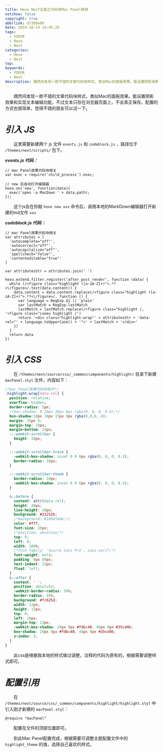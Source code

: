 ```yaml
---
title: Hexo NexT主题之代码块Mac Panel特效
notshow: false
copyright: true
abbrlink: d7399e80
date: 2019-10-14 14:45:29
tags:
  - 代码块
  - Hexo
  - Next
categories:
  - Hexo
  - Next
top:
keywords:
  - 代码块
  - Next
description: 偶然间发现一款不错的文章代码块样式，类似Mac的面板效果。能设置阴影效果和实现文本编辑功能，不过文本只存在浏览器页面上，不会真正保存。配置的方式也很简单，觉得不错的朋友可以试一下。
---
```


&emsp;&emsp;偶然间发现一款不错的文章代码块样式，类似Mac的面板效果。能设置阴影效果和实现文本编辑功能，不过文本只存在浏览器页面上，不会真正保存。配置的方式也很简单，觉得不错的朋友可以试一下。

# *引入 JS*

&emsp;&emsp;这里需要新建两个 js 文件 `events.js` 和 `codeblock.js` ，路径位于 `/themes/next/scripts/` 包下。

<div class="note success">

***events.js 代码：***
</div>

```JS
// mac Panel效果代码块相关
var exec = require('child_process').exec;

// new 后自动打开编辑器
hexo.on('new', function(data){
  exec('open -a MacDown ' + data.path);
});
```

&emsp;&emsp;这个js会在你敲 `hexo new xxx` 命令后，调用本地的MarkDown编辑器打开新建的md文件 `xxx`

<div class="note success">

***codeblock.js 代码：***
</div>

```JS
// mac Panel效果代码块相关
var attributes = [
  'autocomplete="off"',
  'autocorrect="off"',
  'autocapitalize="off"',
  'spellcheck="false"',
  'contenteditable="true"'
]

var attributesStr = attributes.join(' ')

hexo.extend.filter.register('after_post_render', function (data) {
  while (/<figure class="highlight ([a-zA-Z]+)">.*?<\/figure>/.test(data.content)) {
    data.content = data.content.replace(/<figure class="highlight ([a-zA-Z]+)">.*?<\/figure>/, function () {
      var language = RegExp.$1 || 'plain'
      var lastMatch = RegExp.lastMatch
      lastMatch = lastMatch.replace(/<figure class="highlight /, '<figure class="iseeu highlight /')
      return '<div class="highlight-wrap"' + attributesStr + 'data-rel="' + language.toUpperCase() + '">' + lastMatch + '</div>'
    })
  }
  return data
})
```

# *引入 CSS*

&emsp;&emsp;在 `/themes/next/source/css/_common/components/highlight/` 目录下新建 `macPanel.styl` 文件，内容如下：

```CSS
/*mac Panel效果代码块相关*/
.highlight-wrap[data-rel] {
  position: relative;
  overflow: hidden;
  border-radius: 5px;
  /*box-shadow: 0 10px 30px 0px rgba(0, 0, 0, 0.4);*/
  box-shadow:18px 18px 15px 0px rgba(0,0,0,.4);
  margin: 35px 0;
  margin-top: 10px;
  margin-bottom: 25px;
  ::-webkit-scrollbar {
    height: 10px;
  }

  ::-webkit-scrollbar-track {
    -webkit-box-shadow: inset 0 0 6px rgba(0, 0, 0, 0.3);
    border-radius: 10px;
  }

  ::-webkit-scrollbar-thumb {
    border-radius: 10px;
    -webkit-box-shadow: inset 0 0 6px rgba(0, 0, 0, 0.5);
  }

  &::before {
    content: attr(data-rel);
    height: 38px;
    line-height: 38px;
    background: #21252b;
    /*background: #108414de;*/
    color: #fff;
    font-size: 16px;
    /*position: absolute;*/
    top: 0;
    left: 0;
    width: 100%;
    /*font-family: 'Source Sans Pro', sans-serif;*/
    font-weight: bold;
    padding: 0px 80px;
    text-indent: 15px;
    float: left;
  }
  &::after {
    content: ' ';
    position: absolute;
    -webkit-border-radius: 50%;
    border-radius: 50%;
    background: #fc625d;
    width: 12px;
    height: 12px;
    top: 0;
    left: 20px;
    margin-top: 13px;
    -webkit-box-shadow: 20px 0px #fdbc40, 40px 0px #35cd4b;
    box-shadow: 20px 0px #fdbc40, 40px 0px #35cd4b;
    z-index: 3;
  }
}
```

&emsp;&emsp;此css是根据我本地的样式做过调整，注释的代码为原有的，根据需要调整样式即可。

# *配置引用*

&emsp;&emsp;在 `/themes/next/source/css/_common/components/highlight/highlight.styl` 中引入刚才新建的 `macPanel.styl`：

```stylus
@require "macPanel"
```

&emsp;&emsp;配置在文件的顶部位置即可。

&emsp;&emsp;到此Mac Panel配置完成，根据需要可调整主题配置文件中的 `highlight_theme` 的值，选择自己喜欢的样式。
